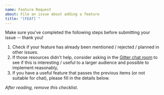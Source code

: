 ```yaml
---
name: Feature Request
about: File an issue about adding a feature
title: "[FEAT] "
---
```



Make sure you've completed the following steps before submitting your issue -- thank you!

1. Check if your feature has already been mentioned / rejected / planned in other issues.
2. If those resources didn't help, consider asking in the [Gitter chat room](https://gitter.im/pybind/Lobby) to see if this is interesting / useful to a larger audience and possible to implement reasonably,
4. If you have a useful feature that passes the previous items (or not suitable for chat), please fill in the details below.

*After reading, remove this checklist.*
